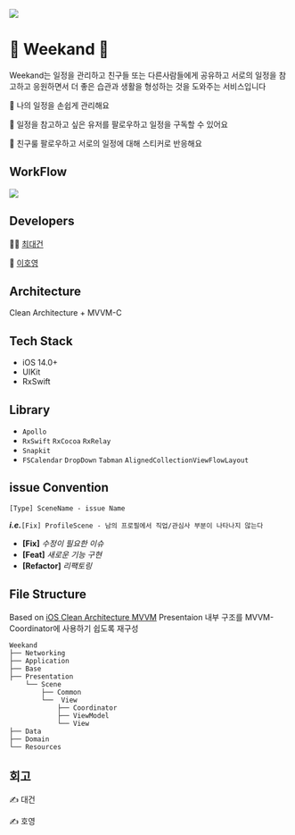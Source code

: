 [![](https://i.imgur.com/yArwEjd.png)](https://apple.co/3BHGgec)

#  🐳 Weekand 🐳 

Weekand는 일정을 관리하고 친구들 또는 다른사람들에게 공유하고 서로의 일정을 참고하고 응원하면서 더 좋은 습관과 생활을 형성하는 것을 도와주는 서비스입니다

🐋 나의 일정을 손쉽게 관리해요

🐋 일정을 참고하고 싶은 유저를 팔로우하고 일정을 구독할 수 있어요

🐋 친구룰 팔로우하고 서로의 일정에 대해 스티커로 반응해요

## WorkFlow
![](https://i.imgur.com/tUK8JRn.jpg)


## Developers
🧑‍💻 [최대건](https://github.com/ChoiysApple)

🐹 [이호영](https://github.com/llghdud921)
 

## Architecture
Clean Architecture + MVVM-C 

## Tech Stack
- iOS 14.0+
- UIKit
- RxSwift

## Library
- `Apollo`
- `RxSwift` `RxCocoa` `RxRelay`
- `Snapkit`
- `FSCalendar` `DropDown` `Tabman` `AlignedCollectionViewFlowLayout`

## issue Convention
```
[Type] SceneName - issue Name
```
***i.e.***`[Fix] ProfileScene - 남의 프로필에서 직업/관심사 부분이 나타나지 않는다`
- **[Fix]** *수정이 필요한 이슈*
- **[Feat]** *새로운 기능 구현*
- **[Refactor]** *리팩토링*

## File Structure
Based on [iOS Clean Architecture MVVM](https://github.com/kudoleh/iOS-Clean-Architecture-MVVM)
Presentaion 내부 구조를 MVVM-Coordinator에 사용하기 쉽도록 재구성
```
Weekand
├── Networking
├── Application
├── Base
├── Presentation
    └── Scene
        ├── Common
        └──  View
            ├── Coordinator
            ├── ViewModel
            └── View
├── Data
├── Domain
└── Resources
```

## 회고

✍️ 대건

✍️ 호영
